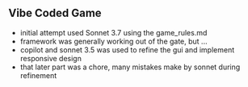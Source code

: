 ## Vibe Coded Game
- initial attempt used Sonnet 3.7 using the game_rules.md
- framework was generally working out of the gate, but ...
- copilot and sonnet 3.5 was used to refine the gui and implement responsive design
- that later part was a chore, many mistakes make by sonnet during refinement